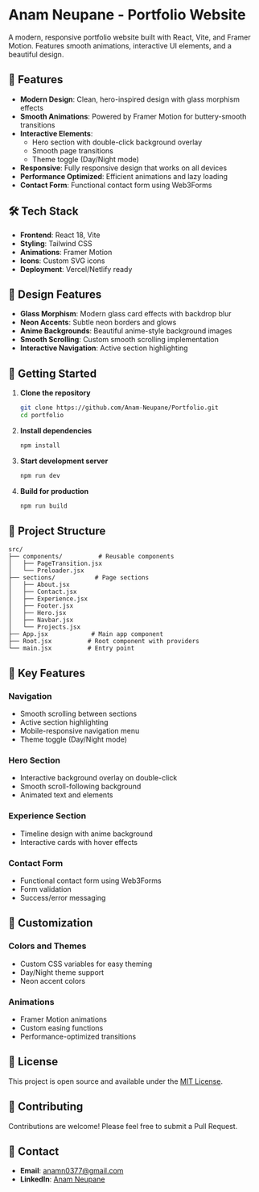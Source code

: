 # Anam Neupane - Portfolio Website

A modern, responsive portfolio website built with React, Vite, and Framer Motion. Features smooth animations, interactive UI elements, and a beautiful design.

## 🚀 Features

- **Modern Design**: Clean, hero-inspired design with glass morphism effects
- **Smooth Animations**: Powered by Framer Motion for buttery-smooth transitions
- **Interactive Elements**:
  - Hero section with double-click background overlay
  - Smooth page transitions
  - Theme toggle (Day/Night mode)
- **Responsive**: Fully responsive design that works on all devices
- **Performance Optimized**: Efficient animations and lazy loading
- **Contact Form**: Functional contact form using Web3Forms

## 🛠️ Tech Stack

- **Frontend**: React 18, Vite
- **Styling**: Tailwind CSS
- **Animations**: Framer Motion
- **Icons**: Custom SVG icons
- **Deployment**: Vercel/Netlify ready

## 🎨 Design Features

- **Glass Morphism**: Modern glass card effects with backdrop blur
- **Neon Accents**: Subtle neon borders and glows
- **Anime Backgrounds**: Beautiful anime-style background images
- **Smooth Scrolling**: Custom smooth scrolling implementation
- **Interactive Navigation**: Active section highlighting

## 🚀 Getting Started

1. **Clone the repository**

   ```bash
   git clone https://github.com/Anam-Neupane/Portfolio.git
   cd portfolio
   ```

2. **Install dependencies**

   ```bash
   npm install
   ```

3. **Start development server**

   ```bash
   npm run dev
   ```

4. **Build for production**
   ```bash
   npm run build
   ```

## 📁 Project Structure

```
src/
├── components/          # Reusable components
│   ├── PageTransition.jsx
│   └── Preloader.jsx
├── sections/           # Page sections
│   ├── About.jsx
│   ├── Contact.jsx
│   ├── Experience.jsx
│   ├── Footer.jsx
│   ├── Hero.jsx
│   ├── Navbar.jsx
│   └── Projects.jsx
├── App.jsx            # Main app component
├── Root.jsx          # Root component with providers
└── main.jsx          # Entry point
```

## 🎯 Key Features

### Navigation

- Smooth scrolling between sections
- Active section highlighting
- Mobile-responsive navigation menu
- Theme toggle (Day/Night mode)

### Hero Section

- Interactive background overlay on double-click
- Smooth scroll-following background
- Animated text and elements

### Experience Section

- Timeline design with anime background
- Interactive cards with hover effects

### Contact Form

- Functional contact form using Web3Forms
- Form validation
- Success/error messaging

## 🎨 Customization

### Colors and Themes

- Custom CSS variables for easy theming
- Day/Night theme support
- Neon accent colors

### Animations

- Framer Motion animations
- Custom easing functions
- Performance-optimized transitions

## 📝 License

This project is open source and available under the [MIT License](LICENSE).

## 🤝 Contributing

Contributions are welcome! Please feel free to submit a Pull Request.

## 📧 Contact

- **Email**: anamn0377@gmail.com
- **LinkedIn**: [Anam Neupane](https://www.linkedin.com/in/anam-neupane/)
